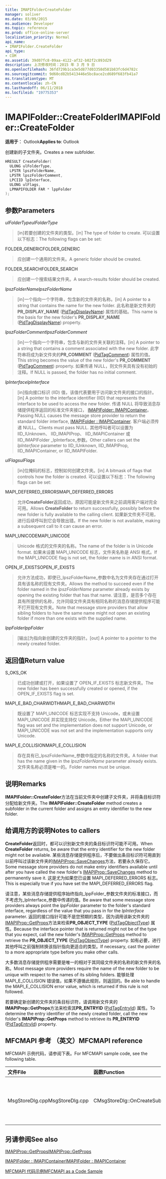 ```yaml
---
title: IMAPIFolderCreateFolder
manager: soliver
ms.date: 03/09/2015
ms.audience: Developer
ms.topic: reference
ms.prod: office-online-server
localization_priority: Normal
api_name:
- IMAPIFolder.CreateFolder
api_type:
- COM
ms.assetid: 39d07fc8-09aa-4122-af32-b02f2c893d29
description: 上次修改时间：2015 年 3 月 9 日
ms.openlocfilehash: 36fd729b1ca3e5d877d03358d581b83fc6d4782c
ms.sourcegitcommit: 9d60cd82b5413446e5bc8ace2cd689f683fb41a7
ms.translationtype: MT
ms.contentlocale: zh-CN
ms.lasthandoff: 06/11/2018
ms.locfileid: "19775353"
---
```

# <a name="imapifoldercreatefolder"></a><span data-ttu-id="d3dc2-103">IMAPIFolder::CreateFolder</span><span class="sxs-lookup"><span data-stu-id="d3dc2-103">IMAPIFolder::CreateFolder</span></span>

  
  
<span data-ttu-id="d3dc2-104">**适用于**： Outlook</span><span class="sxs-lookup"><span data-stu-id="d3dc2-104">**Applies to**: Outlook</span></span> 
  
<span data-ttu-id="d3dc2-105">创建新的子文件夹。</span><span class="sxs-lookup"><span data-stu-id="d3dc2-105">Creates a new subfolder.</span></span>
  
```cpp
HRESULT CreateFolder(
  ULONG ulFolderType,
  LPSTR lpszFolderName,
  LPSTR lpszFolderComment,
  LPCIID lpInterface,
  ULONG ulFlags,
  LPMAPIFOLDER FAR * lppFolder
);
```

## <a name="parameters"></a><span data-ttu-id="d3dc2-106">参数</span><span class="sxs-lookup"><span data-stu-id="d3dc2-106">Parameters</span></span>

 <span data-ttu-id="d3dc2-107">_ulFolderType_</span><span class="sxs-lookup"><span data-stu-id="d3dc2-107">_ulFolderType_</span></span>
  
> <span data-ttu-id="d3dc2-108">[in]若要创建的文件夹的类型。</span><span class="sxs-lookup"><span data-stu-id="d3dc2-108">[in] The type of folder to create.</span></span> <span data-ttu-id="d3dc2-109">可以设置以下标志：</span><span class="sxs-lookup"><span data-stu-id="d3dc2-109">The following flags can be set:</span></span>
    
<span data-ttu-id="d3dc2-110">FOLDER_GENERIC</span><span class="sxs-lookup"><span data-stu-id="d3dc2-110">FOLDER_GENERIC</span></span> 
  
> <span data-ttu-id="d3dc2-111">应创建一个通用的文件夹。</span><span class="sxs-lookup"><span data-stu-id="d3dc2-111">A generic folder should be created.</span></span>
    
<span data-ttu-id="d3dc2-112">FOLDER_SEARCH</span><span class="sxs-lookup"><span data-stu-id="d3dc2-112">FOLDER_SEARCH</span></span> 
  
> <span data-ttu-id="d3dc2-113">应创建一个搜索结果文件夹。</span><span class="sxs-lookup"><span data-stu-id="d3dc2-113">A search-results folder should be created.</span></span>
    
 <span data-ttu-id="d3dc2-114">_lpszFolderName_</span><span class="sxs-lookup"><span data-stu-id="d3dc2-114">_lpszFolderName_</span></span>
  
> <span data-ttu-id="d3dc2-115">[in]一个指向一个字符串，包含新的文件夹的名称。</span><span class="sxs-lookup"><span data-stu-id="d3dc2-115">[in] A pointer to a string that contains the name for the new folder.</span></span> <span data-ttu-id="d3dc2-116">此名称是新文件夹的**PR_DISPLAY_NAME** ([PidTagDisplayName](pidtagdisplayname-canonical-property.md)) 属性的基础。</span><span class="sxs-lookup"><span data-stu-id="d3dc2-116">This name is the basis for the new folder's **PR_DISPLAY_NAME** ([PidTagDisplayName](pidtagdisplayname-canonical-property.md)) property.</span></span>
    
 <span data-ttu-id="d3dc2-117">_lpszFolderComment_</span><span class="sxs-lookup"><span data-stu-id="d3dc2-117">_lpszFolderComment_</span></span>
  
> <span data-ttu-id="d3dc2-118">[in]一个指向一个字符串，包含与新的文件夹关联的注释。</span><span class="sxs-lookup"><span data-stu-id="d3dc2-118">[in] A pointer to a string that contains a comment associated with the new folder.</span></span> <span data-ttu-id="d3dc2-119">此字符串将成为新文件夹的**PR_COMMENT** ([PidTagComment](pidtagcomment-canonical-property.md)) 属性的值。</span><span class="sxs-lookup"><span data-stu-id="d3dc2-119">This string becomes the value of the new folder's **PR_COMMENT** ([PidTagComment](pidtagcomment-canonical-property.md)) property.</span></span> <span data-ttu-id="d3dc2-120">如果传递 NULL，则文件夹具有没有初始的注释。</span><span class="sxs-lookup"><span data-stu-id="d3dc2-120">If NULL is passed, the folder has no initial comment.</span></span>
    
 <span data-ttu-id="d3dc2-121">_lpInterface_</span><span class="sxs-lookup"><span data-stu-id="d3dc2-121">_lpInterface_</span></span>
  
> <span data-ttu-id="d3dc2-122">[in]指向接口标识 (IID) 值，该值代表要用于访问新文件夹的接口的指针。</span><span class="sxs-lookup"><span data-stu-id="d3dc2-122">[in] A pointer to the interface identifier (IID) that represents the interface to be used to access the new folder.</span></span> <span data-ttu-id="d3dc2-123">传递 NULL 将导致消息存储提供程序返回的标准文件夹接口， [IMAPIFolder: IMAPIContainer](imapifolderimapicontainer.md)。</span><span class="sxs-lookup"><span data-stu-id="d3dc2-123">Passing NULL causes the message store provider to return the standard folder interface, [IMAPIFolder : IMAPIContainer](imapifolderimapicontainer.md).</span></span> <span data-ttu-id="d3dc2-124">客户端必须传递 NULL。</span><span class="sxs-lookup"><span data-stu-id="d3dc2-124">Clients must pass NULL.</span></span> <span data-ttu-id="d3dc2-125">其他呼叫者可以设置为 IID_IUnknown、 IID_IMAPIProp、 IID_IMAPIContainer 或 IID_IMAPIFolder _lpInterface_参数。</span><span class="sxs-lookup"><span data-stu-id="d3dc2-125">Other callers can set the  _lpInterface_ parameter to IID_IUnknown, IID_IMAPIProp, IID_IMAPIContainer, or IID_IMAPIFolder.</span></span> 
    
 <span data-ttu-id="d3dc2-126">_ulFlags_</span><span class="sxs-lookup"><span data-stu-id="d3dc2-126">_ulFlags_</span></span>
  
> <span data-ttu-id="d3dc2-127">[in]位掩码的标志，控制如何创建文件夹。</span><span class="sxs-lookup"><span data-stu-id="d3dc2-127">[in] A bitmask of flags that controls how the folder is created.</span></span> <span data-ttu-id="d3dc2-128">可以设置以下标志：</span><span class="sxs-lookup"><span data-stu-id="d3dc2-128">The following flags can be set:</span></span>
    
<span data-ttu-id="d3dc2-129">MAPI_DEFERRED_ERRORS</span><span class="sxs-lookup"><span data-stu-id="d3dc2-129">MAPI_DEFERRED_ERRORS</span></span> 
  
> <span data-ttu-id="d3dc2-130">允许**CreateFolder**返回成功，原因可能是新文件夹之前调用客户端对完全可用。</span><span class="sxs-lookup"><span data-stu-id="d3dc2-130">Allows **CreateFolder** to return successfully, possibly before the new folder is fully available to the calling client.</span></span> <span data-ttu-id="d3dc2-131">如果新文件夹不可用，进行后续呼叫到它会导致出错。</span><span class="sxs-lookup"><span data-stu-id="d3dc2-131">If the new folder is not available, making a subsequent call to it can cause an error.</span></span> 
    
<span data-ttu-id="d3dc2-132">MAPI_UNICODE</span><span class="sxs-lookup"><span data-stu-id="d3dc2-132">MAPI_UNICODE</span></span> 
  
> <span data-ttu-id="d3dc2-133">Unicode 格式的文件夹的名称。</span><span class="sxs-lookup"><span data-stu-id="d3dc2-133">The name of the folder is in Unicode format.</span></span> <span data-ttu-id="d3dc2-134">如果未设置 MAPI_UNICODE 标志，文件夹名称是 ANSI 格式。</span><span class="sxs-lookup"><span data-stu-id="d3dc2-134">If the MAPI_UNICODE flag is not set, the folder name is in ANSI format.</span></span>
    
<span data-ttu-id="d3dc2-135">OPEN_IF_EXISTS</span><span class="sxs-lookup"><span data-stu-id="d3dc2-135">OPEN_IF_EXISTS</span></span> 
  
> <span data-ttu-id="d3dc2-136">允许方法成功，即使已_lpszFolderName_参数中名为文件夹存在通过打开具有该名称的现有文件夹。</span><span class="sxs-lookup"><span data-stu-id="d3dc2-136">Allows the method to succeed even if the folder named in the  _lpszFolderName_ parameter already exists by opening the existing folder that has that name.</span></span> <span data-ttu-id="d3dc2-137">请注意，是否多个存在具有所提供的名称，允许同级文件夹具有相同名称的消息存储提供程序可能不打开现有文件夹。</span><span class="sxs-lookup"><span data-stu-id="d3dc2-137">Note that message store providers that allow sibling folders to have the same name might not open an existing folder if more than one exists with the supplied name.</span></span> 
    
 <span data-ttu-id="d3dc2-138">_lppFolder_</span><span class="sxs-lookup"><span data-stu-id="d3dc2-138">_lppFolder_</span></span>
  
> <span data-ttu-id="d3dc2-139">[输出]为指向新创建的文件夹的指针。</span><span class="sxs-lookup"><span data-stu-id="d3dc2-139">[out] A pointer to a pointer to the newly created folder.</span></span>
    
## <a name="return-value"></a><span data-ttu-id="d3dc2-140">返回值</span><span class="sxs-lookup"><span data-stu-id="d3dc2-140">Return value</span></span>

<span data-ttu-id="d3dc2-141">S_OK</span><span class="sxs-lookup"><span data-stu-id="d3dc2-141">S_OK</span></span> 
  
> <span data-ttu-id="d3dc2-142">已成功创建或打开，如果设置了 OPEN_IF_EXISTS 标志新文件夹。</span><span class="sxs-lookup"><span data-stu-id="d3dc2-142">The new folder has been successfully created or opened, if the OPEN_IF_EXISTS flag is set.</span></span>
    
<span data-ttu-id="d3dc2-143">MAPI_E_BAD_CHARWIDTH</span><span class="sxs-lookup"><span data-stu-id="d3dc2-143">MAPI_E_BAD_CHARWIDTH</span></span> 
  
> <span data-ttu-id="d3dc2-144">既设置了 MAPI_UNICODE 标志实现不支持 Unicode，或未设置 MAPI_UNICODE 并实现支持仅 Unicode。</span><span class="sxs-lookup"><span data-stu-id="d3dc2-144">Either the MAPI_UNICODE flag was set and the implementation does not support Unicode, or MAPI_UNICODE was not set and the implementation supports only Unicode.</span></span>
    
<span data-ttu-id="d3dc2-145">MAPI_E_COLLISION</span><span class="sxs-lookup"><span data-stu-id="d3dc2-145">MAPI_E_COLLISION</span></span> 
  
> <span data-ttu-id="d3dc2-146">存在具有已_lpszFolderName_参数中指定的名称的文件夹。</span><span class="sxs-lookup"><span data-stu-id="d3dc2-146">A folder that has the name given in the  _lpszFolderName_ parameter already exists.</span></span> <span data-ttu-id="d3dc2-147">文件夹名称必须是唯一的。</span><span class="sxs-lookup"><span data-stu-id="d3dc2-147">Folder names must be unique.</span></span> 
    
## <a name="remarks"></a><span data-ttu-id="d3dc2-148">说明</span><span class="sxs-lookup"><span data-stu-id="d3dc2-148">Remarks</span></span>

<span data-ttu-id="d3dc2-149">**IMAPIFolder::CreateFolder**方法在当前文件夹中创建子文件夹，并将条目标识符分配给新文件夹。</span><span class="sxs-lookup"><span data-stu-id="d3dc2-149">The **IMAPIFolder::CreateFolder** method creates a subfolder in the current folder and assigns an entry identifier to the new folder.</span></span> 
  
## <a name="notes-to-callers"></a><span data-ttu-id="d3dc2-150">给调用方的说明</span><span class="sxs-lookup"><span data-stu-id="d3dc2-150">Notes to callers</span></span>

<span data-ttu-id="d3dc2-151">**CreateFolder**返回时，都可以识别新文件夹的条目标识符可能不可用。</span><span class="sxs-lookup"><span data-stu-id="d3dc2-151">When **CreateFolder** returns, be aware that the entry identifier for the new folder might not be available.</span></span> <span data-ttu-id="d3dc2-152">某些消息存储提供程序后，不要做出条目标识符可用直到以前呼叫过该新文件夹的[IMAPIProp::SaveChanges](imapiprop-savechanges.md)方法，若要永久保存它。</span><span class="sxs-lookup"><span data-stu-id="d3dc2-152">Some message store providers do not make entry identifiers available until after you have called the new folder's [IMAPIProp::SaveChanges](imapiprop-savechanges.md) method to permanently save it.</span></span> <span data-ttu-id="d3dc2-153">这是尤为如果您已设置 MAPI_DEFERRED_ERRORS 标志。</span><span class="sxs-lookup"><span data-stu-id="d3dc2-153">This is especially true if you have set the MAPI_DEFERRED_ERRORS flag.</span></span> 
  
<span data-ttu-id="d3dc2-154">请注意，某些消息存储提供程序始终指向_lppFolder_参数文件夹的标准接口，而不考虑为_lpInterface_参数中传递的值。</span><span class="sxs-lookup"><span data-stu-id="d3dc2-154">Be aware that some message store providers always point the  _lppFolder_ parameter to the folder's standard interface, regardless of the value that you pass in for the  _lpInterface_ parameter.</span></span> <span data-ttu-id="d3dc2-155">返回的接口指针可能不是您预期的类型，因为调用该新文件夹的[IMAPIProp::GetProps](imapiprop-getprops.md)方法来检索**PR_OBJECT_TYPE** ([PidTagObjectType](pidtagobjecttype-canonical-property.md)) 属性。</span><span class="sxs-lookup"><span data-stu-id="d3dc2-155">Because the interface pointer that is returned might not be of the type that you expect, call the new folder's [IMAPIProp::GetProps](imapiprop-getprops.md) method to retrieve the **PR_OBJECT_TYPE** ([PidTagObjectType](pidtagobjecttype-canonical-property.md)) property.</span></span> <span data-ttu-id="d3dc2-156">如有必要，进行其他呼叫之前强制转换该指针指向更适合的类型。</span><span class="sxs-lookup"><span data-stu-id="d3dc2-156">If necessary, cast the pointer to a more appropriate type before you make other calls.</span></span>
  
<span data-ttu-id="d3dc2-157">大多数消息存储提供程序需要是唯一的相对于其同级文件夹的名称的新文件夹的名称。</span><span class="sxs-lookup"><span data-stu-id="d3dc2-157">Most message store providers require the name of the new folder to be unique with respect to the names of its sibling folders.</span></span> <span data-ttu-id="d3dc2-158">能够处理 MAPI_E_COLLISION 错误值，如果不遵循此规则，则返回的。</span><span class="sxs-lookup"><span data-stu-id="d3dc2-158">Be able to handle the MAPI_E_COLLISION error value, which is returned if this rule is not followed.</span></span> 
  
<span data-ttu-id="d3dc2-159">若要确定新创建的文件夹的条目标识符，请调用新文件夹的**IMAPIProp::GetProps**方法来检索其**PR_ENTRYID** ([PidTagEntryId](pidtagentryid-canonical-property.md)) 属性。</span><span class="sxs-lookup"><span data-stu-id="d3dc2-159">To determine the entry identifier of the newly created folder, call the new folder's **IMAPIProp::GetProps** method to retrieve its **PR_ENTRYID** ([PidTagEntryId](pidtagentryid-canonical-property.md)) property.</span></span>
  
## <a name="mfcmapi-reference"></a><span data-ttu-id="d3dc2-160">MFCMAPI 参考 （英文）</span><span class="sxs-lookup"><span data-stu-id="d3dc2-160">MFCMAPI reference</span></span>

<span data-ttu-id="d3dc2-161">MFCMAPI 示例代码，请参阅下表。</span><span class="sxs-lookup"><span data-stu-id="d3dc2-161">For MFCMAPI sample code, see the following table.</span></span>
  
|<span data-ttu-id="d3dc2-162">**文件**</span><span class="sxs-lookup"><span data-stu-id="d3dc2-162">**File**</span></span>|<span data-ttu-id="d3dc2-163">**函数**</span><span class="sxs-lookup"><span data-stu-id="d3dc2-163">**Function**</span></span>|<span data-ttu-id="d3dc2-164">**Comment**</span><span class="sxs-lookup"><span data-stu-id="d3dc2-164">**Comment**</span></span>|
|:-----|:-----|:-----|
|<span data-ttu-id="d3dc2-165">MsgStoreDlg.cpp</span><span class="sxs-lookup"><span data-stu-id="d3dc2-165">MsgStoreDlg.cpp</span></span>  <br/> |<span data-ttu-id="d3dc2-166">CMsgStoreDlg::OnCreateSubFolder</span><span class="sxs-lookup"><span data-stu-id="d3dc2-166">CMsgStoreDlg::OnCreateSubFolder</span></span>  <br/> |<span data-ttu-id="d3dc2-167">MFCMAPI 使用**CMsgStoreDlg::OnCreateSubFolder**方法在 MFCMAPI 中创建新文件夹。</span><span class="sxs-lookup"><span data-stu-id="d3dc2-167">MFCMAPI uses the **CMsgStoreDlg::OnCreateSubFolder** method to create new folders in MFCMAPI.</span></span>  <br/> |
   
## <a name="see-also"></a><span data-ttu-id="d3dc2-168">另请参阅</span><span class="sxs-lookup"><span data-stu-id="d3dc2-168">See also</span></span>



[<span data-ttu-id="d3dc2-169">IMAPIProp::GetProps</span><span class="sxs-lookup"><span data-stu-id="d3dc2-169">IMAPIProp::GetProps</span></span>](imapiprop-getprops.md)
  
[<span data-ttu-id="d3dc2-170">IMAPIFolder : IMAPIContainer</span><span class="sxs-lookup"><span data-stu-id="d3dc2-170">IMAPIFolder : IMAPIContainer</span></span>](imapifolderimapicontainer.md)


[<span data-ttu-id="d3dc2-171">MFCMAPI 代码示例</span><span class="sxs-lookup"><span data-stu-id="d3dc2-171">MFCMAPI as a Code Sample</span></span>](mfcmapi-as-a-code-sample.md)

